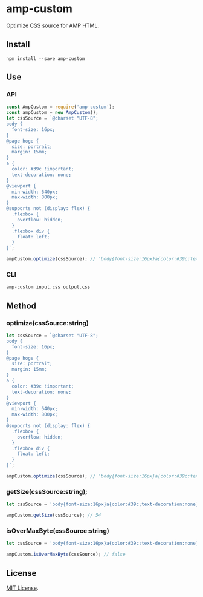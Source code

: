 # amp-custom

Optimize CSS source for AMP HTML.

## Install

```shell
npm install --save amp-custom
```

## Use

### API

```js
const AmpCustom = require('amp-custom');
const ampCustom = new AmpCustom();
let cssSource = `@charset "UTF-8";
body {
  font-size: 16px;
}
@page hoge {
  size: portrait;
  margin: 15mm;
}
a {
  color: #39c !important;
  text-decoration: none;
}
@viewport {
  min-width: 640px;
  max-width: 800px;
}
@supports not (display: flex) {
  .flexbox {
    overflow: hidden;
  }
  .flexbox div {
    float: left;
  }
}`;

ampCustom.optimize(cssSource); // 'body{font-size:16px}a{color:#39c;text-decoration:none}'
```

### CLI

```shell
amp-custom input.css output.css
```

## Method

### optimize(cssSource:string)

```js
let cssSource = `@charset "UTF-8";
body {
  font-size: 16px;
}
@page hoge {
  size: portrait;
  margin: 15mm;
}
a {
  color: #39c !important;
  text-decoration: none;
}
@viewport {
  min-width: 640px;
  max-width: 800px;
}
@supports not (display: flex) {
  .flexbox {
    overflow: hidden;
  }
  .flexbox div {
    float: left;
  }
}`;

ampCustom.optimize(cssSource); // 'body{font-size:16px}a{color:#39c;text-decoration:none}'
```

### getSize(cssSource:string);

```js
let cssSource = 'body{font-size:16px}a{color:#39c;text-decoration:none}';

ampCustom.getSize(cssSource); // 54
```

### isOverMaxByte(cssSource:string)

```js
let cssSource = 'body{font-size:16px}a{color:#39c;text-decoration:none}';

ampCustom.isOverMaxByte(cssSource); // false
```

## License

[MIT License](https://github.com/kmrk/amp-custom/blob/master/LICENSE).

